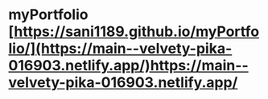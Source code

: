 # myPortfolio [https://sani1189.github.io/myPortfolio/](https://main--velvety-pika-016903.netlify.app/)https://main--velvety-pika-016903.netlify.app/
